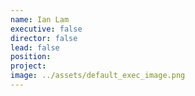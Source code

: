 ```yaml
---
name: Ian Lam
executive: false
director: false
lead: false
position:  
project:  
image: ../assets/default_exec_image.png
---
```

